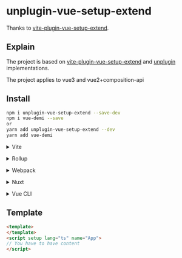 # unplugin-vue-setup-extend

Thanks to [vite-plugin-vue-setup-extend](https://github.com/vbenjs/vite-plugin-vue-setup-extend).

## Explain
The project is based on [vite-plugin-vue-setup-extend](https://github.com/vbenjs/vite-plugin-vue-setup-extend) and [unplugin](https://github.com/unjs/unplugin) implementations.

The project applies to vue3 and vue2+composition-api
## Install

```bash
npm i unplugin-vue-setup-extend --save-dev
npm i vue-demi --save
or
yarn add unplugin-vue-setup-extend --dev
yarn add vue-demi 
```

<details>
<summary>Vite</summary><br>

```ts
// vite.config.ts
import VueSetupExtend from 'unplugin-vue-setup-extend/vite'

export default defineConfig({
  plugins: [
    VueSetupExtend({ /* options */ }),
  ],
})
```

Example: [`playground/`](./playground/)

<br></details>

<details>
<summary>Rollup</summary><br>

```ts
// rollup.config.js
import VueSetupExtend from 'unplugin-vue-setup-extend/rollup'
export default {
  plugins: [
    VueSetupExtend({ /* options */ }),
  ],
}
```

<br></details>


<details>
<summary>Webpack</summary><br>

```ts
// webpack.config.js
module.exports = {
  /* ... */
  plugins: [
    require('unplugin-vue-setup-extend/webpack').default({ /* options */ })
  ]
}
```

<br></details>

<details>
<summary>Nuxt</summary><br>

```ts
// nuxt.config.js
export default {
  buildModules: [
    ['unplugin-vue-setup-extend/nuxt', { /* options */ }],
  ],
}
```

> This module works for both Nuxt 2 and [Nuxt Vite](https://github.com/nuxt/vite)

<br></details>

<details>
<summary>Vue CLI</summary><br>

```ts
// vue.config.js
module.exports = {
  configureWebpack: {
    plugins: [
      require('unplugin-vue-setup-extend/webpack').default({ /* options */ }),
    ],
  },
}
```

<br></details>
## Template
```html
<template>
</template>
<script setup lang="ts" name="App">
// You have to have content
</script>
```